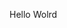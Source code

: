 Hello Wolrd
















































































































































































































































































































































































































































































































































































































































































































































































































































































































































































































































































































































































































































































































































































































































































































































































































































































































































































































































































































































































































































































































































































































































































































































































